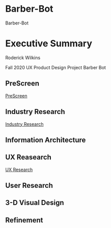 # Barber-Bot
Barber-Bot

# Executive Summary

Roderick Wilkins


Fall 2020 UX Product Design Project
Barber Bot


## PreScreen 
[PreScreen](https://github.com/maubanel/Barber-Bot/blob/master/prescreen.md)

## Industry Research
[Industry Research](https://github.com/maubanel/Barber-Bot/blob/master/IndustryResearch.md)

## Information Architecture

## UX Reasearch
[UX Research](UXResearch.md)

## User Research


## 3-D Visual Design


## Refinement 
